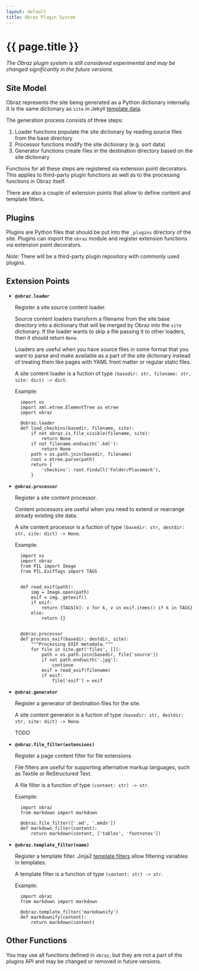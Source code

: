 ```yaml
---
layout: default
title: Obraz Plugin System
---
```


{{ page.title }}
================

_The Obraz plugin system is still considered experimental and may be changed
significantly in the future versions._


Site Model
----------

Obraz represents the site being generated as a Python dictionary internally. It
is the same dictionary as `site` in Jekyll [template data][2].

The generation process consists of three steps:

1. Loader functions populate the site dictionary by reading source files from
   the base directory
2. Processor functions modify the site dictionary (e.g. sort data)
3. Generator functions create files in the destination directory based on the
   site dictionary

Functions for all these steps are registered via extension point decorators.
This applies to third-party plugin functions as well as to the processing
functions in Obraz itself.

There are also a couple of extension points that allow to define content and
template filters.


Plugins
-------

Plugins are Python files that should be put into the `_plugins` directory of
the site. Plugins can import the `obraz` module and register extension
functions via extension point decorators.

_Note:_ There will be a third-party plugin repository with commonly used
plugins.


Extension Points
----------------

* **`@obraz.loader`**

    Register a site source content loader.

    Source content loaders transform a filename from the site base directory
    into a dictionary that will be merged by Obraz into the `site` dictionary.
    If the loader wants to skip a file passing it to other loaders, then it
    should return `None`.

    Loaders are useful when you have source files in some format that you want
    to parse and make available as a part of the site dictionary instead of
    treating them like pages with YAML front matter or regular static files.

    A site content loader is a fuction of type `(basedir: str, filename: str,
    site: dict) -> dict`.

    Example:

        import os
        import xml.etree.ElementTree as etree
        import obraz

        @obraz.loader
        def load_checkins(basedir, filename, site):
            if not obraz.is_file_visible(filename, site):
                return None
            if not filename.endswith('.kml'):
                return None
            path = os.path.join(basedir, filename)
            root = etree.parse(path)
            return {
                'checkins': root.findall('Folder/Placemark'),
            }

* **`@obraz.processor`**

    Register a site content processor.

    Content processors are useful when you need to extend or rearrange already
    existing site data.

    A site content processor is a fuction of type `(basedir: str, destdir: str,
    site: dict) -> None`.

    Example:

        import os
        import obraz
        from PIL import Image
        from PIL.ExifTags import TAGS


        def read_exif(path):
            img = Image.open(path)
            exif = img._getexif()
            if exif:
                return {TAGS[k]: v for k, v in exif.items() if k in TAGS}
            else:
                return {}


        @obraz.processor
        def process_exif(basedir, destdir, site):
            """Processing EXIF metadata."""
            for file in site.get('files', []):
                path = os.path.join(basedir, file['source'])
                if not path.endswith('.jpg'):
                    continue
                exif = read_exif(filename)
                if exif:
                    file['exif'] = exif

* **`@obraz.generator`**

    Register a generator of destination files for the site.

    A site content generator is a fuction of type `(basedir: str, destdir: str,
    site: dict) -> None`.

    TODO

* **`@obraz.file_filter(extensions)`**

    Register a page content filter for file extensions.

    File filters are useful for supporting alternative markup languages, such
    as Textile or ReStructured Text.

    A file filter is a function of type `(content: str) -> str`.

    Example:

        import obraz
        from markdown import markdown

        @obraz.file_filter(['.md', '.mkdn'])
        def markdown_filter(content):
            return markdown(content, ['tables', 'footnotes'])

* **`@obraz.template_filter(name)`**

    Register a template filter. Jinja2 [template filters][1] allow filtering
    variables in templates.

    A template filter is a function of type `(content: str) -> str`.

    Example:

        import obraz
        from markdown import markdown

        @obraz.template_filter('markdownify')
        def markdownify(content):
            return markdown(content)


Other Functions
---------------

You may use all functions defined in `obraz`, but they are not a part of the
plugins API and may be changed or removed in future versions.


  [1]: http://jinja.pocoo.org/docs/templates/#filters
  [2]: http://jekyllrb.com/docs/variables/
